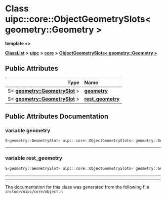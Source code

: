

# Class uipc::core::ObjectGeometrySlots&lt; geometry::Geometry &gt;

**template &lt;&gt;**



[**ClassList**](annotated.md) **>** [**uipc**](namespaceuipc.md) **>** [**core**](namespaceuipc_1_1core.md) **>** [**ObjectGeometrySlots&lt; geometry::Geometry &gt;**](classuipc_1_1core_1_1_object_geometry_slots_3_01geometry_1_1_geometry_01_4.md)


























## Public Attributes

| Type | Name |
| ---: | :--- |
|  S&lt; [**geometry::GeometrySlot**](classuipc_1_1geometry_1_1_geometry_slot.md) &gt; | [**geometry**](#variable-geometry)  <br> |
|  S&lt; [**geometry::GeometrySlot**](classuipc_1_1geometry_1_1_geometry_slot.md) &gt; | [**rest\_geometry**](#variable-rest_geometry)  <br> |












































## Public Attributes Documentation




### variable geometry 

```C++
S<geometry::GeometrySlot> uipc::core::ObjectGeometrySlots< geometry::Geometry >::geometry;
```




<hr>



### variable rest\_geometry 

```C++
S<geometry::GeometrySlot> uipc::core::ObjectGeometrySlots< geometry::Geometry >::rest_geometry;
```




<hr>

------------------------------
The documentation for this class was generated from the following file `include/uipc/core/object.h`

